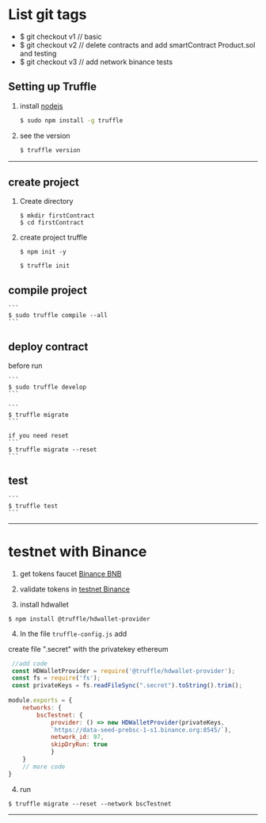 # List git tags 
 -  $ git checkout v1  // basic
 -  $ git checkout v2  // delete contracts and add smartContract Product.sol and testing
 -  $ git checkout v3  // add network binance tests

## Setting up Truffle
1. install [nodejs](https://nodejs.org/en/)

    ```sh
    $ sudo npm install -g truffle
    ```

2. see the version
    ```sh
    $ truffle version
    ```
 ___

## create project

1. Create directory
    ```
    $ mkdir firstContract
    $ cd firstContract
    ```
2. create project truffle

    ```
    $ npm init -y
    ```

    ```
    $ truffle init
    ```

## compile project
    ```
    $ sudo truffle compile --all
    ```

## deploy contract  
   before run
   
    ```
    $ sudo truffle develop
    ```

    ```
    $ truffle migrate
    ```

    if you need reset 
    ```
    $ truffle migrate --reset
    ```

##  test
    ```
    $ truffle test
    ```

---
# testnet with Binance
1. get tokens faucet [Binance BNB](https://testnet.binance.org/faucet-smart)

2. validate tokens in [testnet Binance](https://testnet.bscscan.com/)

3. install hdwallet
```
$ npm install @truffle/hdwallet-provider
```

4. In the file `truffle-config.js` add

create file ".secret" with the privatekey ethereum 

```js
 //add code
 const HDWalletProvider = require('@truffle/hdwallet-provider');
 const fs = require('fs');
 const privateKeys = fs.readFileSync(".secret").toString().trim();
 
module.exports = {
    networks: {
        bscTestnet: {
            provider: () => new HDWalletProvider(privateKeys, 
            `https://data-seed-prebsc-1-s1.binance.org:8545/`),
            network_id: 97,       
            skipDryRun: true
            }
    }
    // more code
}
```

4. run 
```
$ truffle migrate --reset --network bscTestnet
```
---